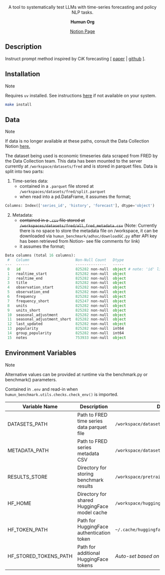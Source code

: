 <div align="center">

A tool to systematically test LLMs with time-series forecasting and policy NLP tasks.  

**Humun Org**

[Notion Page](https://humanity-unleashed.notion.site/LLM-Benchmarking-30835e8e64044ecaaddc84d4abcfdec8)
</div>

## Description

Instruct prompt method inspired by CiK forecasting [ [paper](https://arxiv.org/abs/2410.18959) | [github](https://github.com/ServiceNow/context-is-key-forecasting/blob/main/cik_benchmark/baselines/direct_prompt.py) ].


## Installation
> [!Note]
> Requires `uv` installed. See instructions [here](https://docs.astral.sh/uv/getting-started/installation/) if not available on your system.

```bash
make install
```

## Data
> [!Note]
> If data is no longer available at these paths, consult the Data Collection Notion [here.](https://humanity-unleashed.notion.site/Data-Collection-131d57b83b518183b5ddc38872f6bd6e)

The dataset being used is economic timeseries data scraped from FRED by the Data Collection team. This data has been mounted to the server currently at `/workspace/datasets/fred` and is stored in parquet files. 
Data is split into two parts:

1. Time-series data:
    * contained in a `.parquet` file stored at `/workspaces/datasets/fred/split.parquet`
    * when read into a pd.DataFrame, it assumes the format;   
```python 
Columns: Index(['series_id', 'history', 'forecast'], dtype='object')
```
2. Metadata:
    * ~~contained in a `.csv` file stored at `/workspaces/datasets/fred/all_fred_metadata.csv`~~ (Note: Currently there is no space to store the metadata file on /workspace, it can be downloaded via `humun_benchmark/adhoc/downloadGC.py` after API key has been retrieved from Notion- see file comments for link) 
    * it assumes the format; 
```python 
Data columns (total 16 columns):
 #   Column                     Non-Null Count   Dtype 
---  ------                     --------------   ----- 
 0   id                         825282 non-null  object # note: 'id' links to 'series_id' above
 1   realtime_start             825282 non-null  object
 2   realtime_end               825282 non-null  object
 3   title                      825282 non-null  object
 4   observation_start          825282 non-null  object
 5   observation_end            825282 non-null  object
 6   frequency                  825282 non-null  object
 7   frequency_short            825247 non-null  object
 8   units                      825282 non-null  object
 9   units_short                825282 non-null  object
 10  seasonal_adjustment        825282 non-null  object
 11  seasonal_adjustment_short  825282 non-null  object
 12  last_updated               825282 non-null  object
 13  popularity                 825282 non-null  int64 
 14  group_popularity           825282 non-null  int64 
 15  notes                      753933 non-null  object
```



## Environment Variables 
> [!Note]
> Alternative values can be provided at runtime via the benchmark.py or benchmark() parameters.

Contained in `.env` and read-in when `humun_benchmark.utils.checks.check_env()` is imported. 

| Variable Name | Description | Default Value |
|--------------|-------------|----------------|
| DATASETS_PATH | Path to FRED time series data parquet file | `/workspace/datasets/fred/split.parquet` |
| METADATA_PATH | Path to FRED series metadata CSV | `/workspace/datasets/fred/all_fred_metadata.csv` |
| RESULTS_STORE | Directory for storing benchmark results | `/workspace/pretraining/benchmarks` |
| HF_HOME | Directory for shared HuggingFace model cache | `/workspace/huggingface_cache` |
| HF_TOKEN_PATH | Path for HuggingFace authentication token | `~/.cache/huggingface/token` |
| HF_STORED_TOKENS_PATH | Path for additional HuggingFace tokens | *Auto-set based on HF_TOKEN_PATH* see [here](https://github.com/huggingface/huggingface_hub/blob/main/src/huggingface_hub/constants.py#L150)|



